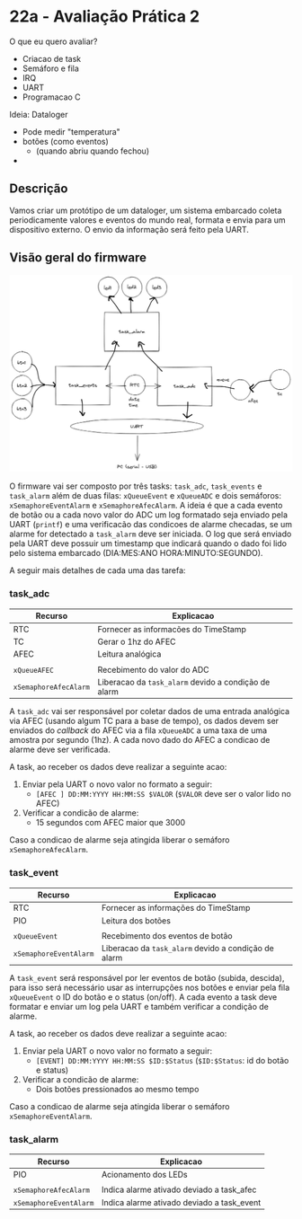 # 22a - Avaliação Prática 2

O que eu quero avaliar?

- Criacao de task
- Semáforo e fila
- IRQ
- UART
- Programacao C

Ideia: Dataloger

- Pode medir "temperatura"
- botões (como eventos)
   - (quando abriu quando fechou)
- 

## Descrição

Vamos criar um protótipo de um dataloger, um sistema embarcado coleta periodicamente valores e eventos do mundo real, formata e envia para um dispositivo externo. O envio da informação será feito pela UART. 

## Visão geral do firmware

![](diagrama.png)

O firmware vai ser composto por três tasks: `task_adc`, `task_events` e `task_alarm` além de duas filas: `xQueueEvent` e `xQueueADC` e dois semáforos: `xSemaphoreEventAlarm` e `xSemaphoreAfecAlarm`. A ideia é que a cada evento de botão ou a cada novo valor do ADC um log formatado seja enviado pela UART (`printf`) e uma verificacão das condicoes de alarme checadas, se um alarme for detectado a `task_alarm` deve ser iniciada. O log que será enviado pela UART deve possuir um timestamp que indicará quando o dado foi lido pelo sistema embarcado (DIA:MES:ANO HORA:MINUTO:SEGUNDO).

A seguir mais detalhes de cada uma das tarefa:

### task_adc

| Recurso               | Explicacao                                           |
|-----------------------|------------------------------------------------------|
| RTC                   | Fornecer as informacões do TimeStamp                 |
| TC                    | Gerar o 1hz do AFEC                                  |
| AFEC                  | Leitura analógica                                    |
|                       |                                                      |
| `xQueueAFEC`          | Recebimento do valor do ADC                          |
| `xSemaphoreAfecAlarm` | Liberacao da `task_alarm` devido a condição de alarm |

A `task_adc` vai ser responsável por coletar dados de uma entrada analógica via AFEC (usando algum TC para a base de tempo), os dados devem ser enviados do *callback* do AFEC via a fila `xQueueADC` a uma taxa de uma amostra por segundo (1hz). A cada novo dado do AFEC a condicao de alarme deve ser verificada.

A task, ao receber os dados deve realizar a seguinte acao:

1. Enviar pela UART o novo valor no formato a seguir:
    - `[AFEC ] DD:MM:YYYY HH:MM:SS $VALOR` (`$VALOR` deve ser o valor lido no AFEC)
1. Verificar a condicão de alarme:
    - 15 segundos com AFEC maior que 3000
    
Caso a condicao de alarme seja atingida liberar o semáforo `xSemaphoreAfecAlarm`.

### task_event 

| Recurso                | Explicacao                                           |
|------------------------|------------------------------------------------------|
| RTC                    | Fornecer as informações do TimeStamp                 |
| PIO                    | Leitura dos botões                                   |
|                        |                                                      |
| `xQueueEvent`          | Recebimento dos eventos de botão                     |
| `xSemaphoreEventAlarm` | Liberacao da `task_alarm` devido a condição de alarm |

A `task_event` será responsável por ler eventos de botão (subida, descida), para isso será necessário usar as interrupções nos botões e enviar pela fila `xQueueEvent` o ID do botão e o status (on/off). A cada evento a task deve formatar e enviar um log pela UART e também verificar a condição de alarme.

A task, ao receber os dados deve realizar a seguinte acao:

1. Enviar pela UART o novo valor no formato a seguir:
    - `[EVENT] DD:MM:YYYY HH:MM:SS $ID:$Status` (`$ID:$Status`: id do botão e status)
1. Verificar a condicão de alarme:
    - Dois botões pressionados ao mesmo tempo
    
Caso a condicao de alarme seja atingida liberar o semáforo `xSemaphoreEventAlarm`.


### task_alarm

| Recurso                | Explicacao                                 |
|------------------------|--------------------------------------------|
| PIO                    | Acionamento dos LEDs                       |
|                        |                                            |
| `xSemaphoreAfecAlarm`  | Indica alarme ativado deviado a task_afec  |
| `xSemaphoreEventAlarm` | Indica alarme ativado deviado a task_event |

